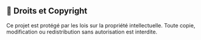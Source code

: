## 📌 Droits et Copyright
Ce projet est protégé par les lois sur la propriété intellectuelle. Toute copie, modification ou redistribution sans autorisation est interdite.
